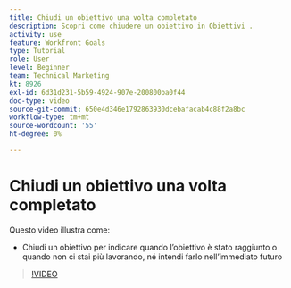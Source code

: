 ```yaml
---
title: Chiudi un obiettivo una volta completato
description: Scopri come chiudere un obiettivo in Obiettivi .
activity: use
feature: Workfront Goals
type: Tutorial
role: User
level: Beginner
team: Technical Marketing
kt: 8926
exl-id: 6d31d231-5b59-4924-907e-200800ba0f44
doc-type: video
source-git-commit: 650e4d346e1792863930dcebafacab4c88f2a8bc
workflow-type: tm+mt
source-wordcount: '55'
ht-degree: 0%

---
```


# Chiudi un obiettivo una volta completato

Questo video illustra come:

* Chiudi un obiettivo per indicare quando l’obiettivo è stato raggiunto o quando non ci stai più lavorando, né intendi farlo nell’immediato futuro

>[!VIDEO](https://video.tv.adobe.com/v/335198/?quality=12&learn=on)
